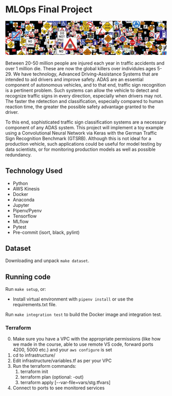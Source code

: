 # MLOps Final Project

![Traffic Signs](./data/dataset-cover.jpg)

Between 20-50 million people are injured each year in traffic accidents and over 1 million die. These are now the global killers over individules ages 5-29. We have technology, Advanced Driving-Assistance Systems that are intended to aid drivers and improve safety. ADAS are an essential component of autonomous vehicles, and to that end, traffic sign recognition is a pertinent problem. Such systems can allow the vehicle to detect and recognize traffic signs in every direction, especially when drivers may not. The faster the rdetection and classification, especially compared to human reaction time, the greater the possible safety advantage granted to the driver.

To this end, sophisticated traffic sign classification systems are a necessary component of any ADAS system. This project will implement a toy example using a Convolutional Neural Network via Keras with the German Traffic Sign Recognition Benchmark (GTSRB). Although this is not ideal for a production vehicle, such applications could be useful for model testing by data scientists, or for monitoring production models as well as possible redundancy.

## Technology Used

- Python
- AWS Kinesis
- Docker
- Anaconda
- Jupyter
- Pipenv/Pyenv
- Tensorflow
- MLflow
- Pytest
- Pre-commit (isort, black, pylint)

## Dataset

Downloading and unpack `make dataset`.

## Running code

Run `make setup`, or:
- Install virtual environment with `pipenv install` or use the requirements.txt file.

Run `make integration test` to build the Docker image and integration test.

### Terraform

0. Make sure you have a VPC with the appropriate permissions (like how we made in the course, able to use remote VS code, forward ports 4200, 5000 etc.) and your `aws configure` is set
1. cd to infrastructure/
3. Edit infrastructure/variables.tf as per your VPC
3. Run the terraform commands:
    1. terraform init
    2. terraform plan (optional: -out)
    3. terraform apply [--var-file=vars/stg.tfvars]
4. Connect to ports to see monitored services
